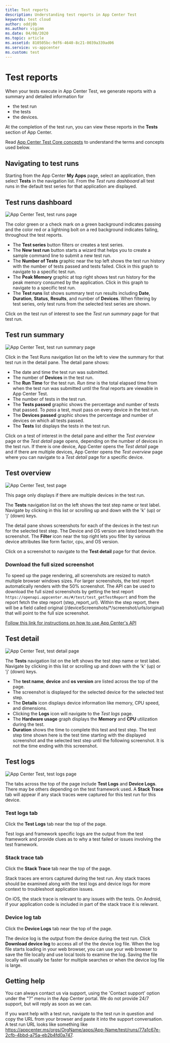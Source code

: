 ```yaml
---
title: Test reports
description: Understanding test reports in App Center Test
keywords: test cloud
author: oddj0b
ms.author: vigimm
ms.date: 04/08/2020
ms.topic: article
ms.assetid: 810505bc-9df6-4640-8c21-0039a339ad06
ms.service: vs-appcenter
ms.custom: test
---
```


# Test reports

When your tests execute in App Center Test, we generate reports with a summary and detailed information for
* the test run
* the tests
* the devices.

At the completion of the test run, you can view these reports in the **Tests** section of App Center.

Read [App Center Test Core concepts](~/test-cloud/core-concepts.md) to understand the terms and concepts used below.

## Navigating to test runs

Starting from the App Center **My Apps** page, select an application, then select **Tests** in the navigation list. From the *Test runs dashboard* all test runs in the default test series for that application are displayed.

## Test runs dashboard

![App Center Test, test runs page](images/test-report-test-runs.png)

The color green or a check mark on a green background indicates passing and the color red or a lightning bolt on a red background indicates failing, throughout the test reports.

* The **Test series** button filters or creates a test series.
* The **New test run** button starts a wizard that helps you to create a sample command line to submit a new test run.
* The **Number of Tests** graphic near the top left shows the test run history with the number of tests passed and tests failed. Click in this graph to navigate to a specific test run.
* The **Peak Memory** graphic at top right shows test run history for the peak memory consumed by the application. Click in this graph to navigate to a specific test run.
* The **Test runs** list shows summary test run results including **Date**, **Duration**, **Status**, **Results**, and number of **Devices**. When filtering by test series, only test runs from the selected  test series are shown.

Click on the test run of interest to see the *Test run summary* page for that test run.

## Test run summary

![App Center Test, test run summary page](images/test-report-test-runs-summary.png)

Click in the Test Runs navigation list on the left to view the summary for that test run in the detail pane. The detail pane shows:

* The date and time the test run was submitted.
* The number of **Devices** in the test run.
* The **Run Time** for the test run. *Run time* is the total elapsed time from when the test run was submitted until the final reports are viewable in App Center Test.
* The number of tests in the test run.
* The **Tests passed** graphic shows the percentage and number of tests that passed. To *pass* a test, must pass on every device in the test run.
* The **Devices passed** graphic shows the percentage and number of devices on which all tests passed.
* The **Tests** list displays the tests in the test run.

Click on a test of interest in the detail pane and either the *Test overview* page or the *Test detail* page opens, depending on the number of devices in the test run. If there is one device, App Center opens the *Test detail* page and if there are multiple devices, App Center opens the *Test overview* page where you can navigate to a *Test detail* page for a specific device.

## Test overview

![App Center Test, test page](images/test-report-test.png)

This page only displays if there are multiple devices in the test run.

The **Tests** navigation list on the left shows the test step name or test label. Navigate by clicking in this list or scrolling up and down with the 'k' (up) or 'j' (down) keys.

The detail pane shows screenshots for each of the devices in the test run for the selected test step. The Device and OS version are listed beneath the screenshot. The **Filter** icon near the top right lets you filter by various device attributes like form factor, cpu, and OS version.

Click on a screenshot to navigate to the **Test detail** page for that device.

### Download the full sized screenshot

To speed up the page rendering, all screenshots are resized to match multiple browser windows sizes. For larger screenshots, the test report automatically renders with the 50% screenshot. The API can be used to download the full sized screenshots by getting the test report `https://openapi.appcenter.ms/#/test/test_getTestReport` and from the report fetch the step report (step_report_url). Within the step report, there will be a field called original (/deviceScreenshots/*/screenshot/urls/original) that will point to the full size screenshot.

[Follow this link for instructions on how to use App Center's API](https://docs.microsoft.com/appcenter/api-docs/)

## Test detail

![App Center Test, test detail page](images/test-report-test-detail.png)

The **Tests** navigation list on the left shows the test step name or test label. Navigate by clicking in this list or scrolling up and down with the 'k' (up) or 'j' (down) keys.

* The **test name**, **device** and **os version** are listed across the top of the page.
* The screenshot is displayed for the selected device for the selected test step.
* The **Details** icon displays device information like memory, CPU speed, and dimensions.
* Clicking the **Logs** icon will navigate to the *Test logs* page.
* The **Hardware usage** graph displays the **Memory** and **CPU** utilization during the test. 
* **Duration** shows the time to complete this test and test step. The test step time shown here is the test time starting with the displayed screenshot and the selected test step until the following screenshot. It is not the time ending with this screenshot.

## Test logs

![App Center Test, test logs page](images/test-report-test-logs.png)

The tabs across the top of the page include **Test Logs** and **Device Logs**. There may be others depending on the test framework used. A **Stack Trace** tab will appear if any stack traces were captured for this test run for this device.

### Test logs tab

Click the **Test Logs** tab near the top of the page.

Test logs and framework specific logs are the output from the test framework and provide clues as to why a test failed or issues involving the test framework.

### Stack trace tab

Click the **Stack Trace** tab near the top of the page.

Stack traces are errors captured during the test run. Any stack traces should be examined along with the test logs and device logs for more context to troubleshoot application issues.

On iOS, the stack trace is relevant to any issues with the tests. On Android, if your application code is included in part of the stack trace it is relevant.

### Device log tab

Click the **Device Logs** tab near the top of the page.

The device log is the output from the device during the test run. Click **Download device log** to access all of the the device log file. When the log file starts loading in your web browser, you can use your web browser to save the file locally and use local tools to examine the log. Saving the file locally will usually be faster for multiple searches or when the device log file is large.

## Getting help

You can always contact us via support, using the 'Contact support' option under the "?" menu in the App Center portal. We do not provide 24/7 support, but will reply as soon as we can.

If you want help with a test run, navigate to the test run in question and copy the URL from your browser and paste it into the support conversation. A test run URL looks like something like https://appcenter.ms/orgs/OrgName/apps/App-Name/test/runs/77a1c67e-2cfb-4bbd-a75a-eb2b4fd0a747.
